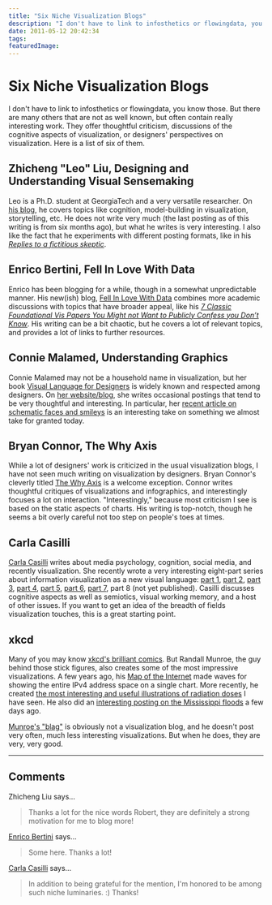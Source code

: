 ```yaml
---
title: "Six Niche Visualization Blogs"
description: "I don't have to link to infosthetics or flowingdata, you know those. But there are many others that are not as well known, but often contain really interesting work. They offer thoughtful criticism, discussions of the cognitive aspects of visualization, or designers' perspectives on visualization. Here is a list of six of them."
date: 2011-05-12 20:42:34
tags: 
featuredImage: 
---
```


# Six Niche Visualization Blogs

I don't have to link to infosthetics or flowingdata, you know those. But there are many others that are not as well known, but often contain really interesting work. They offer thoughtful criticism, discussions of the cognitive aspects of visualization, or designers' perspectives on visualization. Here is a list of six of them.

## Zhicheng "Leo" Liu, Designing and Understanding Visual Sensemaking

Leo is a Ph.D. student at GeorgiaTech and a very versatile researcher. On <a href="http://www.zcliu.org/blog" target="_blank">his blog</a>, he covers topics like cognition, model-building in visualization, storytelling, etc. He does not write very much (the last posting as of this writing is from six months ago), but what he writes is very interesting. I also like the fact that he experiments with different posting formats, like in his <em><a href="http://www.zcliu.org/archives/replies-to-a-fictitious-skeptic">Replies to a fictitious skeptic</a></em>.

## Enrico Bertini, Fell In Love With Data

Enrico has been blogging for a while, though in a somewhat unpredictable manner. His new(ish) blog, <a href="http://fellinlovewithdata.com/" target="_blank">Fell In Love With Data</a> combines more academic discussions with topics that have broader appeal, like his <em><a href="http://fellinlovewithdata.com/guides/7-classic-foundational-vis-papers" target="_blank">7 Classic Foundational Vis Papers You Might not Want to Publicly Confess you Don’t Know</a></em>. His writing can be a bit chaotic, but he covers a lot of relevant topics, and provides a lot of links to further resources.

## Connie Malamed, Understanding Graphics

Connie Malamed may not be a household name in visualization, but her book <a href="http://understandinggraphics.com/visual-language-for-designers/" target="_blank">Visual Language for Designers</a> is widely known and respected among designers. On <a href="http://understandinggraphics.com/" target="_blank">her website/blog</a>, she writes occasional postings that tend to be very thoughtful and interesting. In particular, her <a href="http://understandinggraphics.com/brainy/understanding-schematic-faces/" target="_blank">recent article on schematic faces and smileys</a> is an interesting take on something we almost take for granted today.

## Bryan Connor, The Why Axis

While a lot of designers' work is criticized in the usual visualization blogs, I have not seen much writing on visualization by designers. Bryan Connor's cleverly titled <a href="http://thewhyaxis.info/" target="_blank">The Why Axis</a> is a welcome exception. Connor writes thoughtful critiques of visualizations and infographics, and interestingly focuses a lot on interaction. "Interestingly," because most criticism I see is based on the static aspects of charts. His writing is top-notch, though he seems a bit overly careful not too step on people's toes at times.

## Carla Casilli

<a href="http://carlacasilli.posterous.com/" target="_blank">Carla Casilli</a> writes about media psychology, cognition, social media, and recently visualization. She recently wrote a very interesting eight-part series about information visualization as a new visual language: <a href="http://carlacasilli.posterous.com/a-new-visual-language-part-1" target="_blank">part 1</a>, <a href="http://carlacasilli.posterous.com/a-new-visual-language-part-2" target="_blank">part 2</a>, <a href="http://carlacasilli.posterous.com/a-new-visual-language-part-3" target="_blank">part 3</a>, <a href="http://carlacasilli.posterous.com/a-new-visual-language-part-4" target="_blank">part 4</a>, <a href="http://carlacasilli.posterous.com/information-visualization-a-new-visual-langua" target="_blank">part 5</a>, <a href="http://carlacasilli.posterous.com/information-visualization-a-new-visual-langua-0" target="_blank">part 6</a>, <a href="http://carlacasilli.posterous.com/information-visualization-a-new-visual-langua-2" target="_blank">part 7</a>, part 8 (not yet published). Casilli discusses cognitive aspects as well as semiotics, visual working memory, and a host of other issues. If you want to get an idea of the breadth of fields visualization touches, this is a great starting point.

## xkcd

Many of you may know <a href="http://xkcd.com/" target="_blank">xkcd's brilliant comics</a>. But Randall Munroe, the guy behind those stick figures, also creates some of the most impressive visualizations. A few years ago, his <a href="http://xkcd.com/195/" target="_blank">Map of the Internet</a> made waves for showing the entire IPv4 address space on a single chart. More recently, he created <a href="http://blog.xkcd.com/2011/03/19/radiation-chart/" target="_blank">the most interesting and useful illustrations of radiation doses</a> I have seen. He also did an <a href="http://blog.xkcd.com/2011/05/08/michael-bays-scenario/" target="_blank">interesting posting on the Mississippi floods</a> a few days ago.

<a href="http://blag.xkcd.com/" target="_blank">Munroe's "blag"</a> is obviously not a visualization blog, and he doesn't post very often, much less interesting visualizations. But when he does, they are very, very good.


<PostedBy />


<aside class="comments">

---
## Comments

Zhicheng Liu says…
>	Thanks a lot for the nice words Robert, they are definitely a strong motivation for me to blog more!

<a href="http://fellinlovewithdata.com/" rel="nofollow noopener" target="_blank">Enrico Bertini</a> says…
>	Some here. Thanks a lot!

<a href="http://carlacasilli.posterous.com" rel="nofollow noopener" target="_blank">Carla Casilli</a> says…
>	In addition to being grateful for the mention, I'm honored to be among such niche luminaries. :) Thanks!

</aside>

